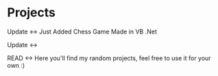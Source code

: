 # Projects

Update <->
Just Added Chess Game Made in VB .Net

Update <->


READ <->
Here you'll find my random projects, feel free to use it for your own :)
